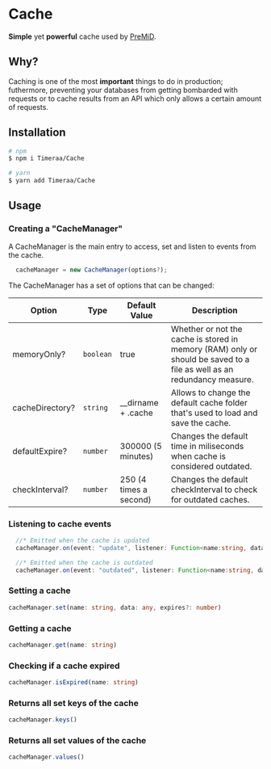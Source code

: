 # Cache

**Simple** yet **powerful** cache used by [PreMiD](https://premid.app).

## Why?

Caching is one of the most **important** things to do in production; futhermore, preventing your databases from getting bombarded with requests or to cache results from an API which only allows a certain amount of requests.

## Installation

```bash
# npm
$ npm i Timeraa/Cache

# yarn
$ yarn add Timeraa/Cache
```

## Usage

### Creating a "CacheManager"

A CacheManager is the main entry to access, set and listen to events from the cache.

```TypeScript
  cacheManager = new CacheManager(options?);
```

The CacheManager has a set of options that can be changed:

| Option          | Type      | Default Value          | Description                                                                                                              |
| --------------- | --------- | ---------------------- | ------------------------------------------------------------------------------------------------------------------------ |
| memoryOnly?     | `boolean` | true                   | Whether or not the cache is stored in memory (RAM) only or should be saved to a file as well as an redundancy measure. |
| cacheDirectory? | `string`  | \_\_dirname + .cache   | Allows to change the default cache folder that's used to load and save the cache.                                        |
| defaultExpire?  | `number`  | 300000 (5 minutes)     | Changes the default time in miliseconds when cache is considered outdated.                                             |
| checkInterval?  | `number`  | 250 (4 times a second) | Changes the default checkInterval to check for outdated caches.                                                          |

### Listening to cache events

```TypeScript
  //* Emitted when the cache is updated
  cacheManager.on(event: "update", listener: Function<name:string, data:any>)

  //* Emitted when the cache is outdated
  cacheManager.on(event: "outdated", listener: Function<name:string, data:any>)
```

### Setting a cache

```TypeScript
cacheManager.set(name: string, data: any, expires?: number)
```

### Getting a cache

```TypeScript
cacheManager.get(name: string)
```

### Checking if a cache expired

```TypeScript
cacheManager.isExpired(name: string)
```

### Returns all set keys of the cache

```TypeScript
cacheManager.keys()
```

### Returns all set values of the cache

```TypeScript
cacheManager.values()
```
